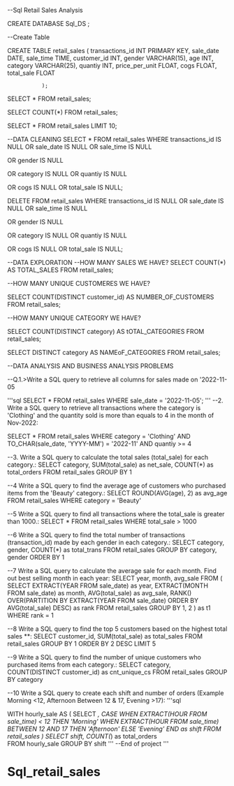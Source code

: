 


--Sql Retail Sales Analysis

CREATE DATABASE Sql_DS ;

--Create Table

CREATE TABLE retail_sales
              (
                         transactions_id INT PRIMARY KEY,
                         sale_date DATE,
                         sale_time TIME,
                         customer_id INT,
                         gender VARCHAR(15),
                         age INT,
                         category VARCHAR(25),
                         quantiy INT,
                         price_per_unit FLOAT,
                         cogs FLOAT,
                         total_sale FLOAT

               );

SELECT * FROM retail_sales;

SELECT COUNT(*) FROM retail_sales;

SELECT *  FROM retail_sales
LIMIT 10;

--DATA CLEANING
SELECT *  FROM retail_sales
WHERE
transactions_id	IS NULL
OR sale_date IS NULL
OR sale_time IS NULL

OR gender IS NULL

OR category IS NULL
OR quantiy IS NULL

OR cogs IS NULL
OR total_sale IS NULL;

DELETE FROM retail_sales
WHERE
transactions_id	IS NULL
OR sale_date IS NULL
OR sale_time IS NULL

OR gender IS NULL

OR category IS NULL
OR quantiy IS NULL

OR cogs IS NULL
OR total_sale IS NULL;

--DATA EXPLORATION
--HOW MANY SALES WE HAVE?
SELECT COUNT(*) AS TOTAL_SALES  FROM retail_sales;

--HOW MANY UNIQUE CUSTOMERES WE HAVE?

SELECT COUNT(DISTINCT customer_id) AS NUMBER_OF_CUSTOMERS  FROM retail_sales;


--HOW MANY UNIQUE CATEGORY WE HAVE?

SELECT COUNT(DISTINCT category) AS tOTAL_CATEGORIES  FROM retail_sales;

SELECT DISTINCT category AS NAMEoF_CATEGORIES  FROM retail_sales;

--DATA ANALYSIS AND BUSINESS ANALYSIS PROBLEMS

--Q.1.>Write a SQL query to retrieve all columns for sales made on '2022-11-05

'''sql
SELECT *
FROM retail_sales
WHERE sale_date = '2022-11-05';
'''
--2. Write a SQL query to retrieve all transactions where the category is 'Clothing' and the quantity sold is more than equals to 4 in the month of Nov-2022:

SELECT 
  *
FROM retail_sales
WHERE 
    category = 'Clothing'
    AND 
    TO_CHAR(sale_date, 'YYYY-MM') = '2022-11'
    AND
    quantiy >= 4
	
--3. Write a SQL query to calculate the total sales (total_sale) for each category.:
SELECT 
    category,
    SUM(total_sale) as net_sale,
    COUNT(*) as total_orders
FROM retail_sales
GROUP BY 1

--4 Write a SQL query to find the average age of customers who purchased items from the 'Beauty' category.:
SELECT
    ROUND(AVG(age), 2) as avg_age
FROM retail_sales
WHERE category = 'Beauty'


--5 Write a SQL query to find all transactions where the total_sale is greater than 1000.:
SELECT * FROM retail_sales
WHERE total_sale > 1000


--6 Write a SQL query to find the total number of transactions (transaction_id) made by each gender in each category.:
SELECT 
    category,
    gender,
    COUNT(*) as total_trans
FROM retail_sales
GROUP 
    BY 
    category,
    gender
ORDER BY 1


--7 Write a SQL query to calculate the average sale for each month. Find out best selling month in each year:
SELECT 
       year,
       month,
    avg_sale
FROM 
(    
SELECT 
    EXTRACT(YEAR FROM sale_date) as year,
    EXTRACT(MONTH FROM sale_date) as month,
    AVG(total_sale) as avg_sale,
    RANK() OVER(PARTITION BY EXTRACT(YEAR FROM sale_date) ORDER BY AVG(total_sale) DESC) as rank
FROM retail_sales
GROUP BY 1, 2
) as t1
WHERE rank = 1

--8 Write a SQL query to find the top 5 customers based on the highest total sales **:
SELECT 
    customer_id,
    SUM(total_sale) as total_sales
FROM retail_sales
GROUP BY 1
ORDER BY 2 DESC
LIMIT 5


--9 Write a SQL query to find the number of unique customers who purchased items from each category.:
SELECT 
    category,    
    COUNT(DISTINCT customer_id) as cnt_unique_cs
FROM retail_sales
GROUP BY category


--10 Write a SQL query to create each shift and number of orders (Example Morning <12, Afternoon Between 12 & 17, Evening >17):
'''sql

WITH hourly_sale
AS
(
SELECT *,
    CASE
        WHEN EXTRACT(HOUR FROM sale_time) < 12 THEN 'Morning'
        WHEN EXTRACT(HOUR FROM sale_time) BETWEEN 12 AND 17 THEN 'Afternoon'
        ELSE 'Evening'
    END as shift
FROM retail_sales
)
SELECT 
    shift,
    COUNT(*) as total_orders    
FROM hourly_sale
GROUP BY shift
'''
--End of project
'''
# Sql_retail_sales
